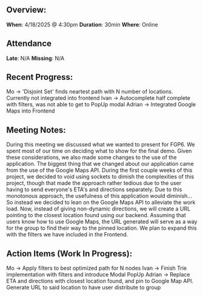 ## Overview:

**When**: 4/18/2025 @ 4:30pm
**Duration**: 30min
**Where**: Online

## Attendance

**Late**: N/A
**Missing**: N/A

## Recent Progress:

Mo -> 'Disjoint Set' finds neartest path with N number of locations. Currently not integrated into frontend
Ivan -> Autocomplete half complete with filters, was not able to get to PopUp modal
Adrian -> Integrated Google Maps into Frontend

## Meeting Notes:

During this meeting we discussed what we wanted to present for FGP6. We spent most of our time on deciding what to show for the final demo. Given these considerations, we also made some changes to the use of the application. The biggest thing that we changed about our application came from the use of the Google Maps API.
During the first couple weeks of this project, we decided to void using sockets to dimish the complexities of this project, though that made the approach rather tedious due to the user having to send everyone's ETA's and directions separately. Due to this monotonous approach, the usefulness of this application would diminish...
So instead we decided to lean on the Google Maps API to alleviate the work load. Now, instead of giving non-dynamic directions, we will create a URL pointing to the closest location found using our backend. Assuming that users know how to use Google Maps, the URL generated will serve as a way for the group to find their way to the pinned location. We plan to expand this with the filters we have included in the Frontend.

## Action Items (Work In Progress):

Mo -> Apply filters to best optimized path for N nodes
Ivan -> Finish Trie implementation with filters and introduce Modal PopUp
Adrian -> Replace ETA and directions with closest location found, and pin to Google Map API. Generate URL to said location to have user distribute to group
